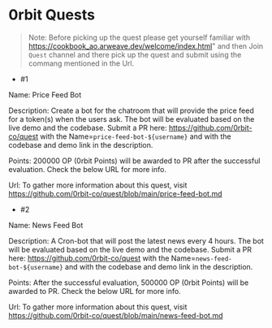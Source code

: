 # 0rbit Quests

> Note: Before picking up the quest please get yourself familiar with https://cookbook_ao.arweave.dev/welcome/index.html" and then  Join `Quest` channel and there pick up the quest and submit using the commang mentioned in the Url.

- #1

Name: Price Feed Bot

Description: Create a bot for the chatroom that will provide the price feed for a token(s) when the users ask. The bot will be evaluated based on the live demo and the codebase. 
Submit a PR here: https://github.com/0rbit-co/quest with the Name=`price-feed-bot-${username}` and with the codebase and demo link in the description.

Points: 200000 OP (0rbit Points) will be awarded to PR after the successful evaluation. Check the below URL for more info.

Url: To gather more information about this quest, visit https://github.com/0rbit-co/quest/blob/main/price-feed-bot.md

- #2

Name: News Feed Bot

Description: A Cron-bot that will post the latest news every 4 hours. The bot will be evaluated based on the live demo and the codebase. 
Submit a PR here: https://github.com/0rbit-co/quest with the Name=`news-feed-bot-${username}` and with the codebase and demo link in the description.

Points: After the successful evaluation, 500000 OP (0rbit Points) will be awarded to PR. Check the below URL for more info.

Url: To gather more information about this quest, visit https://github.com/0rbit-co/quest/blob/main/news-feed-bot.md


